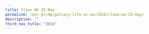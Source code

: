```yaml
---
title: Clean WV 25 May
permalink: /our-pride/gallery-life-at-wv/2016/clean-wv-25-may/
description: ""
third_nav_title: "2016"
---
```

